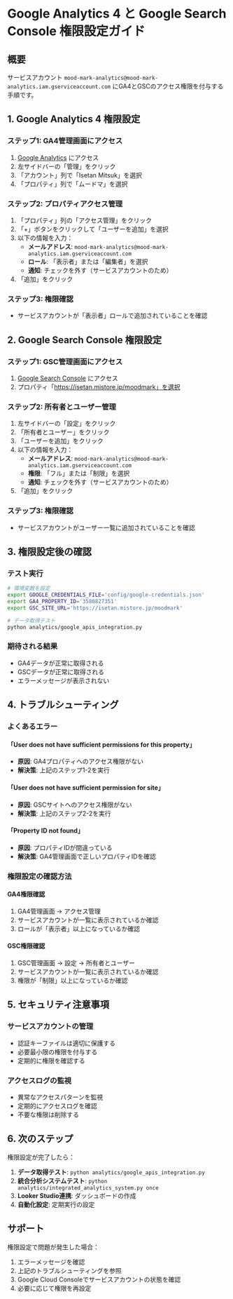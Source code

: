 # Google Analytics 4 と Google Search Console 権限設定ガイド

## 概要
サービスアカウント `mood-mark-analytics@mood-mark-analytics.iam.gserviceaccount.com` にGA4とGSCのアクセス権限を付与する手順です。

## 1. Google Analytics 4 権限設定

### ステップ1: GA4管理画面にアクセス
1. [Google Analytics](https://analytics.google.com/) にアクセス
2. 左サイドバーの「管理」をクリック
3. 「アカウント」列で「Isetan Mitsuk」を選択
4. 「プロパティ」列で「ムードマ」を選択

### ステップ2: プロパティアクセス管理
1. 「プロパティ」列の「アクセス管理」をクリック
2. 「+」ボタンをクリックして「ユーザーを追加」を選択
3. 以下の情報を入力：
   - **メールアドレス**: `mood-mark-analytics@mood-mark-analytics.iam.gserviceaccount.com`
   - **ロール**: 「表示者」または「編集者」を選択
   - **通知**: チェックを外す（サービスアカウントのため）
4. 「追加」をクリック

### ステップ3: 権限確認
- サービスアカウントが「表示者」ロールで追加されていることを確認

## 2. Google Search Console 権限設定

### ステップ1: GSC管理画面にアクセス
1. [Google Search Console](https://search.google.com/search-console) にアクセス
2. プロパティ「https://isetan.mistore.jp/moodmark」を選択

### ステップ2: 所有者とユーザー管理
1. 左サイドバーの「設定」をクリック
2. 「所有者とユーザー」をクリック
3. 「ユーザーを追加」をクリック
4. 以下の情報を入力：
   - **メールアドレス**: `mood-mark-analytics@mood-mark-analytics.iam.gserviceaccount.com`
   - **権限**: 「フル」または「制限」を選択
   - **通知**: チェックを外す（サービスアカウントのため）
5. 「追加」をクリック

### ステップ3: 権限確認
- サービスアカウントがユーザー一覧に追加されていることを確認

## 3. 権限設定後の確認

### テスト実行
```bash
# 環境変数を設定
export GOOGLE_CREDENTIALS_FILE='config/google-credentials.json'
export GA4_PROPERTY_ID='3580827351'
export GSC_SITE_URL='https://isetan.mistore.jp/moodmark'

# データ取得テスト
python analytics/google_apis_integration.py
```

### 期待される結果
- GA4データが正常に取得される
- GSCデータが正常に取得される
- エラーメッセージが表示されない

## 4. トラブルシューティング

### よくあるエラー

#### 「User does not have sufficient permissions for this property」
- **原因**: GA4プロパティへのアクセス権限がない
- **解決策**: 上記のステップ1-2を実行

#### 「User does not have sufficient permission for site」
- **原因**: GSCサイトへのアクセス権限がない
- **解決策**: 上記のステップ2-2を実行

#### 「Property ID not found」
- **原因**: プロパティIDが間違っている
- **解決策**: GA4管理画面で正しいプロパティIDを確認

### 権限設定の確認方法

#### GA4権限確認
1. GA4管理画面 → アクセス管理
2. サービスアカウントが一覧に表示されているか確認
3. ロールが「表示者」以上になっているか確認

#### GSC権限確認
1. GSC管理画面 → 設定 → 所有者とユーザー
2. サービスアカウントが一覧に表示されているか確認
3. 権限が「制限」以上になっているか確認

## 5. セキュリティ注意事項

### サービスアカウントの管理
- 認証キーファイルは適切に保護する
- 必要最小限の権限を付与する
- 定期的に権限を確認する

### アクセスログの監視
- 異常なアクセスパターンを監視
- 定期的にアクセスログを確認
- 不要な権限は削除する

## 6. 次のステップ

権限設定が完了したら：

1. **データ取得テスト**: `python analytics/google_apis_integration.py`
2. **統合分析システムテスト**: `python analytics/integrated_analytics_system.py once`
3. **Looker Studio連携**: ダッシュボードの作成
4. **自動化設定**: 定期実行の設定

## サポート

権限設定で問題が発生した場合：
1. エラーメッセージを確認
2. 上記のトラブルシューティングを参照
3. Google Cloud Consoleでサービスアカウントの状態を確認
4. 必要に応じて権限を再設定
